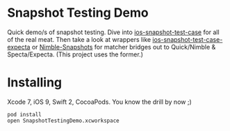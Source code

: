 # Snapshot Testing Demo

Quick demo/s of snapshot testing. Dive into [ios-snapshot-test-case](https://github.com/facebook/ios-snapshot-test-case) for all of the real meat. Then take a look at wrappers like [ios-snapshot-test-case-expecta](https://github.com/dblock/ios-snapshot-test-case-expecta) or [Nimble-Snapshots](https://github.com/ashfurrow/Nimble-Snapshots) for matcher bridges out to Quick/Nimble & Specta/Expecta. (This project uses the former.)

# Installing

Xcode 7, iOS 9, Swift 2, CocoaPods. You know the drill by now ;)

```
pod install
open SnapshotTestingDemo.xcworkspace
```
